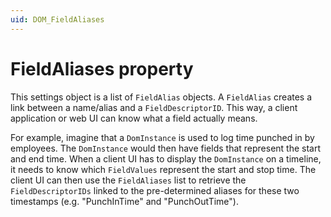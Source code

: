 ```yaml
---
uid: DOM_FieldAliases
---
```


# FieldAliases property

This settings object is a list of `FieldAlias` objects. A `FieldAlias` creates a link between a name/alias and a `FieldDescriptorID`. This way, a client application or web UI can know what a field actually means.

For example, imagine that a `DomInstance` is used to log time punched in by employees. The `DomInstance` would then have fields that represent the start and end time. When a client UI has to display the `DomInstance` on a timeline, it needs to know which `FieldValues` represent the start and stop time. The client UI can then use the `FieldAliases` list to retrieve the `FieldDescriptorIDs` linked to the pre-determined aliases for these two timestamps (e.g. "PunchInTime" and "PunchOutTime").
